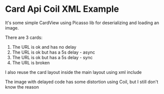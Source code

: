 # Card Api Coil XML Example

It's some simple CardView using Picasso lib for deserializing and loading an image.

There are 3 cards:
1) The URL is ok and has no delay
2) The URL is ok but has a 5s delay - async
3) The URL is ok but has a 5s delay - sync
4) The URL is broken
   
I also reuse the card layout inside the main layout using xml include

The image with delayed code has some distortion using Coil, but I still don't know the reason
